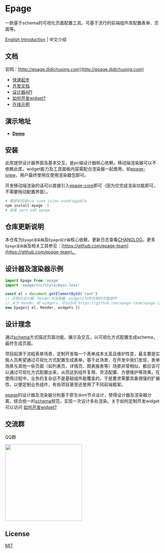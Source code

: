 # Epage

一款基于schema的可视化页面配置工具。可基于流行的前端组件库配置表单、页面等。

[English Introduction](./README_EN.md) | 中文介绍

## 文档

官网：[http://epage.didichuxing.com](http://epage.didichuxing.com)

- [快速起步](http://epage.didichuxing.com/usage/#快速起步)
- [开发文档](http://epage.didichuxing.com/developer/)
- [设计器API](http://epage.didichuxing.com/developer/epage.html)
- [如何开发widget?](http://epage.didichuxing.com/developer/widget.html)
- [在线示例](http://epage.didichuxing.com/examples/)


## 演示地址

- **[Demo](http://epage.didichuxing.com/examples/epage.html)**

## 安装

此库提供设计器界面及基本交互，是pc端设计器核心依赖，移动端渲染器可以不依赖此库。widget能力及工具面板内容需配合渲染器一起使用，如[epage-iview](https://github.com/epage-team/epage-iview)，用户最终使用仅使用渲染器包即可。

开发移动端渲染的话可以直接引入[epage-core](https://github.com/epage-team/epage-core)即可（因为仅完成渲染功能即可，不需要拖动配置界面）。

```sh
# 需提前安装vue vuex iview vuedraggable
npm install epage -S
# 或者 yarn add epage
```

## 仓库更新说明

本仓库为`Epage渲染器`及`Epage设计器`核心依赖，更新日志查看[CHANGLOG](./CHANGELOG.md)。更多`Epage渲染器`及相关工具参见：[https://github.com/epage-team](https://github.com/epage-team)。

## 设计器及渲染器示例

```js
import Epage from 'epage'
import 'epage/src/style/main.less'

const el = document.getElementById('root')
// 实例化设计器，Render为渲染器，widgets为待注册的页面部件
// 关于 Render 和 widgets，可以访问 https://github.com/epage-team/epage-iview
new Epage({ el, Render, widgets })
```

## 设计理念

通过[schema](http://epage.didichuxing.com/developer/schema.html)方式描述页面功能、展示及交互，以可视化方式配置生成schema，最终生成页面。

项目起源于流程表单场景，定制开发每一个表单成本太高且维护性差，最主要是实施人员希望通过可视化方式配置生成表单。基于此场景，在开发中我们发现，表单场景与其他一些页面（如列表页、详情页、图表报表等）场景非常相似，都应该可以通过可视化方式配置出来，从而达到组件复用、灵活配置、方便维护等效果。在使用过程中，业务的复杂远不是基础组件能覆盖的，于是要求需要具备很强的扩展性，以便定制业务组件，有些项目甚至还使用了不同前端框架。

[epage](http://epage.didichuxing.com/)的设计器及渲染器分别基于原生dom节点设计，使得设计器及渲染器分离，结合统一的[schema](http://epage.didichuxing.com/developer/schema.html)规范，实现一次设计多处渲染。关于如何定制开发widget可以访问 [如何开发widget?](http://epage.didichuxing.com/developer/widget.html)

## 交流群

QQ群

<img src="https://img-hxy021.didistatic.com/static/star/epage-qrcode-qq.png" width="250">

## License

[MIT](http://opensource.org/licenses/MIT)
